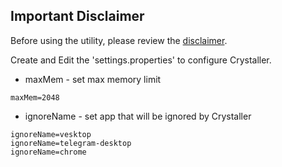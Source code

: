 ## Important Disclaimer

Before using the utility, please review the [disclaimer](DISCLAIMER.md).

Create and Edit the 'settings.properties' to configure Crystaller.
- maxMem - set max memory limit
```properties
maxMem=2048
```

- ignoreName - set app that will be ignored by Crystaller
```properties
ignoreName=vesktop
ignoreName=telegram-desktop
ignoreName=chrome
```

